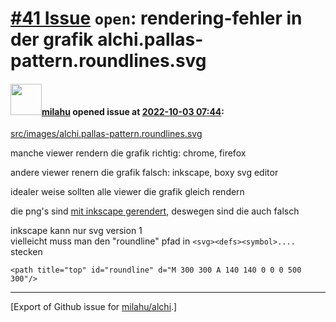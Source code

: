 # [\#41 Issue](https://github.com/milahu/alchi/issues/41) `open`: rendering-fehler in der grafik alchi.pallas-pattern.roundlines.svg

#### <img src="https://private-avatars.githubusercontent.com/u/12958815?jwt=eyJhbGciOiJIUzI1NiIsInR5cCI6IkpXVCJ9.eyJpc3MiOiJnaXRodWIuY29tIiwiYXVkIjoicmF3LmdpdGh1YnVzZXJjb250ZW50LmNvbSIsImtleSI6ImtleTEiLCJleHAiOjE3MzQ2NTYyMjAsIm5iZiI6MTczNDY1NTAyMCwicGF0aCI6Ii91LzEyOTU4ODE1In0.gNRkYbc2s1ZZSqkuSJ21Iovc8EwSLN_Ll51J4GeGe20&v=4" width="50">[milahu](https://github.com/milahu) opened issue at [2022-10-03 07:44](https://github.com/milahu/alchi/issues/41):

[src/images/alchi.pallas-pattern.roundlines.svg](https://github.com/milahu/alchi/blob/master/src/images/alchi.pallas-pattern.roundlines.svg)

manche viewer rendern die grafik richtig: chrome, firefox

andere viewer renern die grafik falsch: inkscape, boxy svg editor

idealer weise sollten alle viewer die grafik gleich rendern

die png's sind [mit inkscape
gerendert](https://github.com/milahu/alchi/blob/master/src/images/src/svg2png.sh),
deswegen sind die auch falsch

inkscape kann nur svg version 1  
vielleicht muss man den "roundline" pfad in `<svg><defs><symbol>....`
stecken

    <path title="top" id="roundline" d="M 300 300 A 140 140 0 0 0 500 300"/>

------------------------------------------------------------------------

\[Export of Github issue for
[milahu/alchi](https://github.com/milahu/alchi).\]
